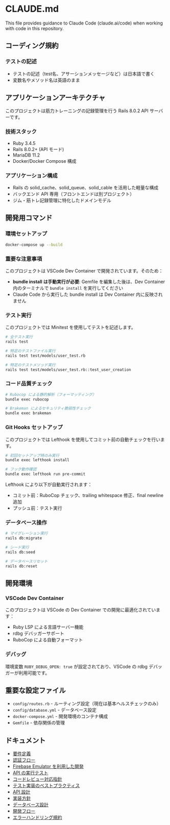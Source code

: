 # CLAUDE.md

This file provides guidance to Claude Code (claude.ai/code) when working with code in this repository.

## コーディング規約

### テストの記述
- テストの記述（test名、アサーションメッセージなど）は日本語で書く
- 変数名やメソッド名は英語のまま

## アプリケーションアーキテクチャ

このプロジェクトは筋力トレーニングの記録管理を行う Rails 8.0.2 API サーバーです。

### 技術スタック

- Ruby 3.4.5
- Rails 8.0.2+ (API モード)
- MariaDB 11.2
- Docker/Docker Compose 構成

### アプリケーション構成

- Rails の solid_cache、solid_queue、solid_cable を活用した軽量な構成
- バックエンド API 専用（フロントエンドは別プロジェクト）
- ジム・筋トレ記録管理に特化したドメインモデル

## 開発用コマンド

### 環境セットアップ

```bash
docker-compose up --build
```

### 重要な注意事項

このプロジェクトは VSCode Dev Container で開発されています。そのため：

- **bundle install は手動実行が必要**: Gemfile を編集した後は、Dev Container 内のターミナルで `bundle install` を実行してください
- Claude Code から実行した bundle install は Dev Container 内に反映されません

### テスト実行

このプロジェクトでは Minitest を使用してテストを記述します。

```bash
# 全テスト実行
rails test

# 特定のテストファイル実行
rails test test/models/user_test.rb

# 特定のテストメソッド実行
rails test test/models/user_test.rb::test_user_creation
```

### コード品質チェック

```bash
# Rubocop による静的解析（フォーマッティング）
bundle exec rubocop

# Brakeman によるセキュリティ脆弱性チェック
bundle exec brakeman
```

### Git Hooks セットアップ

このプロジェクトでは Lefthook を使用してコミット前の自動チェックを行います。

```bash
# 初回セットアップ時のみ実行
bundle exec lefthook install

# フック動作確認
bundle exec lefthook run pre-commit
```

Lefthook により以下が自動実行されます：

- コミット前：RuboCop チェック、trailing whitespace 修正、final newline 追加
- プッシュ前：テスト実行

### データベース操作

```bash
# マイグレーション実行
rails db:migrate

# シード実行
rails db:seed

# データベースリセット
rails db:reset
```

## 開発環境

### VSCode Dev Container

このプロジェクトは VSCode の Dev Container での開発に最適化されています：

- Ruby LSP による言語サーバー機能
- rdbg デバッガーサポート
- RuboCop による自動フォーマット

### デバッグ

環境変数 `RUBY_DEBUG_OPEN: true` が設定されており、VSCode の rdbg デバッガーが利用可能です。

## 重要な設定ファイル

- `config/routes.rb` - ルーティング設定（現在は基本ヘルスチェックのみ）
- `config/database.yml` - データベース設定
- `docker-compose.yml` - 開発環境のコンテナ構成
- `Gemfile` - 依存関係の管理

## ドキュメント

- [要件定義](./docs/要件定義.md)
- [認証フロー](./docs/認証フロー.md)
- [Firebase Emulator を利用した開発](./firebase_emulator/README.md)
- [API の実行テスト](./api.http)
- [コードレビュー対応指針](./docs/コードレビュー対応指針.md)
- [テスト実装のベストプラクティス](./docs/テスト実装のベストプラクティス.md)
- [API 設計](./docs/API設計.md)
- [実装方針](./docs/実装方針.md)
- [データベース設計](./docs/データベース設計.md)
- [開発フロー](./docs/開発フロー.md)
- [エラーハンドリング規約](./docs/エラーハンドリング規約.md)
